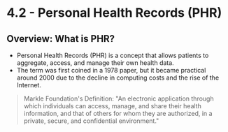 # 4.2 - Personal Health Records (PHR)

## Overview: What is PHR?
- Personal Health Records (PHR) is a concept that allows patients to aggregate, access, and manage their own health data.
- The term was first coined in a 1978 paper, but it became practical around 2000 due to the decline in computing costs and the rise of the Internet.
> Markle Foundation's Definition: "An electronic application through which individuals can access, manage, and share their health information, and that of others for whom they are authorized, in a private, secure, and confidential environment."


